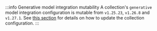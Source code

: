 :::info Generative model integration mutability
A collection's `generative` model integration configuration is mutable from `v1.25.23`, `v1.26.8` and `v1.27.1`. See [this section](/docs/weaviate/manage-collections/generative-reranker-models#update-the-generative-model-integration) for details on how to update the collection configuration.
:::
